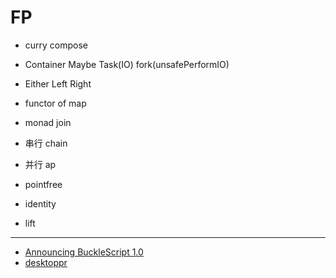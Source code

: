 # FP

* curry compose

* Container Maybe Task(IO) fork(unsafePerformIO)
* Either Left Right

* functor of map
* monad join

* 串行 chain
* 并行 ap

* pointfree
* identity
* lift

----

* [Announcing BuckleScript 1.0](http://bloomberg.github.io/bucklescript/blog/index.html)
* [desktoppr](https://www.desktoppr.co/api)
